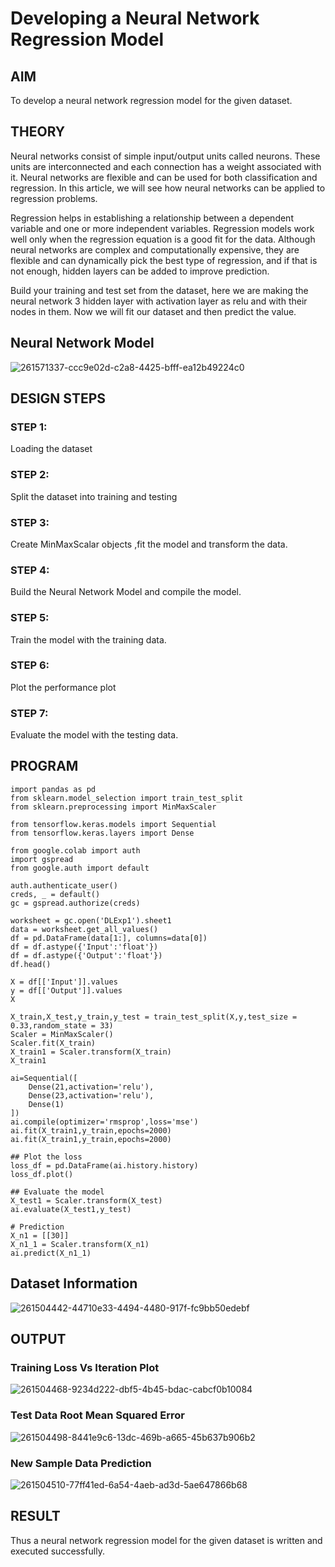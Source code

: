 # Developing a Neural Network Regression Model

## AIM

To develop a neural network regression model for the given dataset.

## THEORY

Neural networks consist of simple input/output units called neurons. These units are interconnected and each connection has a weight associated with it. Neural networks are flexible and can be used for both classification and regression. In this article, we will see how neural networks can be applied to regression problems.

Regression helps in establishing a relationship between a dependent variable and one or more independent variables. Regression models work well only when the regression equation is a good fit for the data. Although neural networks are complex and computationally expensive, they are flexible and can dynamically pick the best type of regression, and if that is not enough, hidden layers can be added to improve prediction.

Build your training and test set from the dataset, here we are making the neural network 3 hidden layer with activation layer as relu and with their nodes in them. Now we will fit our dataset and then predict the value.

## Neural Network Model

![261571337-ccc9e02d-c2a8-4425-bfff-ea12b49224c0](https://github.com/harshavardhini33/basic-nn-model/assets/93427208/9b4c37b6-ec63-438a-b53c-d37e5d16d171)


## DESIGN STEPS

### STEP 1:

Loading the dataset

### STEP 2:

Split the dataset into training and testing

### STEP 3:

Create MinMaxScalar objects ,fit the model and transform the data.

### STEP 4:

Build the Neural Network Model and compile the model.

### STEP 5:

Train the model with the training data.

### STEP 6:

Plot the performance plot

### STEP 7:

Evaluate the model with the testing data.

## PROGRAM

```
import pandas as pd
from sklearn.model_selection import train_test_split
from sklearn.preprocessing import MinMaxScaler

from tensorflow.keras.models import Sequential
from tensorflow.keras.layers import Dense

from google.colab import auth
import gspread
from google.auth import default

auth.authenticate_user()
creds, _ = default()
gc = gspread.authorize(creds)

worksheet = gc.open('DLExp1').sheet1
data = worksheet.get_all_values()
df = pd.DataFrame(data[1:], columns=data[0])
df = df.astype({'Input':'float'})
df = df.astype({'Output':'float'})
df.head()

X = df[['Input']].values
y = df[['Output']].values
X

X_train,X_test,y_train,y_test = train_test_split(X,y,test_size = 0.33,random_state = 33)
Scaler = MinMaxScaler()
Scaler.fit(X_train)
X_train1 = Scaler.transform(X_train)
X_train1

ai=Sequential([
    Dense(21,activation='relu'),
    Dense(23,activation='relu'),
    Dense(1)
])
ai.compile(optimizer='rmsprop',loss='mse')
ai.fit(X_train1,y_train,epochs=2000)
ai.fit(X_train1,y_train,epochs=2000)

## Plot the loss
loss_df = pd.DataFrame(ai.history.history)
loss_df.plot()

## Evaluate the model
X_test1 = Scaler.transform(X_test)
ai.evaluate(X_test1,y_test)

# Prediction
X_n1 = [[30]]
X_n1_1 = Scaler.transform(X_n1)
ai.predict(X_n1_1)
```

## Dataset Information
![261504442-44710e33-4494-4480-917f-fc9bb50edebf](https://github.com/harshavardhini33/basic-nn-model/assets/93427208/e1a58fa2-86e1-4739-81ce-2052d33dcfeb)



## OUTPUT



### Training Loss Vs Iteration Plot

![261504468-9234d222-dbf5-4b45-bdac-cabcf0b10084](https://github.com/harshavardhini33/basic-nn-model/assets/93427208/055be79c-4a87-47e1-bd7e-78489f30480b)

### Test Data Root Mean Squared Error
![261504498-8441e9c6-13dc-469b-a665-45b637b906b2](https://github.com/harshavardhini33/basic-nn-model/assets/93427208/f63909ec-269b-4330-a2a8-8198266acb9f)



### New Sample Data Prediction

![261504510-77ff41ed-6a54-4aeb-ad3d-5ae647866b68](https://github.com/harshavardhini33/basic-nn-model/assets/93427208/238b88b3-f090-4829-90df-bea7c31e7a2f)


## RESULT
Thus a neural network regression model for the given dataset is written and executed successfully.
